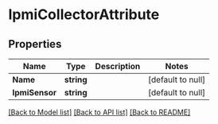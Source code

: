 # IpmiCollectorAttribute

## Properties
Name | Type | Description | Notes
------------ | ------------- | ------------- | -------------
**Name** | **string** |  | [default to null]
**IpmiSensor** | **string** |  | [default to null]

[[Back to Model list]](../README.md#documentation-for-models) [[Back to API list]](../README.md#documentation-for-api-endpoints) [[Back to README]](../README.md)


